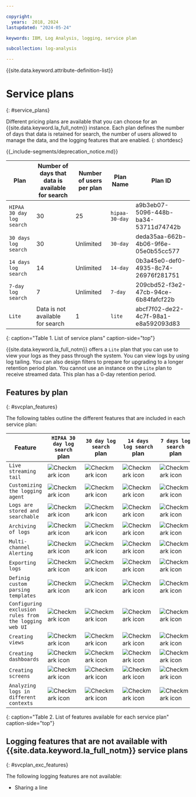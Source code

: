 ```yaml
---

copyright:
  years:  2018, 2024
lastupdated: "2024-05-24"

keywords: IBM, Log Analysis, logging, service plan

subcollection: log-analysis

---
```


{{site.data.keyword.attribute-definition-list}}


# Service plans
{: #service_plans}

Different pricing plans are available that you can choose for an {{site.data.keyword.la_full_notm}} instance. Each plan defines the number of days that data is retained for search, the number of users allowed to manage the data, and the logging features that are enabled.
{: shortdesc}


{{_include-segments/deprecation_notice.md}}



| Plan                            | Number of days that data is available for search | Number of users per plan | Plan Name | Plan ID |
|---------------------------------|-------------------------------------------------|--------------------------|---------|--------|
| `HIPAA 30 day log search`       | 30                                              | 25     | `hipaa-30-day` | a9b3eb07-5096-448b-ba34-53711d74742b |
| `30 days log search`            | 30                                              | Unlimited  | `30-day`   | deda35aa-662b-4b06-9f6e-05e0b55cc577 |
| `14 days log search`            | 14                                              | Unlimited   | `14-day`  | 0b3a45e0-def0-4935-8c74-26976f281751 |
| `7-day log search`              | 7                                               | Unlimited   | `7-day`   | 209cbd52-f3e2-47cb-94ce-6b84fafcf22b|
| `Lite`                          | Data is not available for search                | 1           | `lite`  | abcf7f02-de22-4c7f-98a1-e8a592093d83 |
{: caption="Table 1. List of service plans" caption-side="top"}

{{site.data.keyword.la_full_notm}} offers a `Lite` plan that you can use to view your logs as they pass through the system. You can view logs by using log tailing. You can also design filters to prepare for upgrading to a longer retention period plan. You cannot use an instance on the `Lite` plan to receive streamed data. This plan has a 0-day retention period.


## Features by plan
{: #svcplan_features}

The following tables outline the different features that are included in each service plan:

| Feature                                              | `HIPAA 30 day log search` plan | `30 day log search` plan | `14 days log search` plan    | `7 days log search` plan     | `Lite` plan |
|------------------------------------------------------|-------------------------|-------------------------------|-----------------------------|--------------|--------|
| `Live streaming tail`                                | ![Checkmark icon](images/checkmark-icon.svg) | ![Checkmark icon](images/checkmark-icon.svg) | ![Checkmark icon](images/checkmark-icon.svg) |![Checkmark icon](images/checkmark-icon.svg) |![Checkmark icon](images/checkmark-icon.svg)|
| `Customizing the logging agent`                      | ![Checkmark icon](images/checkmark-icon.svg)| ![Checkmark icon](images/checkmark-icon.svg) | ![Checkmark icon](images/checkmark-icon.svg) |![Checkmark icon](images/checkmark-icon.svg) |![Checkmark icon](images/checkmark-icon.svg)|
| `Logs are stored and searchable`                    | ![Checkmark icon](images/checkmark-icon.svg)| ![Checkmark icon](images/checkmark-icon.svg) | ![Checkmark icon](images/checkmark-icon.svg) |![Checkmark icon](images/checkmark-icon.svg) | |
| `Archiving of logs`                                 | ![Checkmark icon](images/checkmark-icon.svg)| ![Checkmark icon](images/checkmark-icon.svg) | ![Checkmark icon](images/checkmark-icon.svg) |![Checkmark icon](images/checkmark-icon.svg) | |
| `Multi-channel Alerting`                            | ![Checkmark icon](images/checkmark-icon.svg)| ![Checkmark icon](images/checkmark-icon.svg) | ![Checkmark icon](images/checkmark-icon.svg) |![Checkmark icon](images/checkmark-icon.svg) | |
| `Exporting logs`                                    | ![Checkmark icon](images/checkmark-icon.svg)| ![Checkmark icon](images/checkmark-icon.svg) | ![Checkmark icon](images/checkmark-icon.svg) |![Checkmark icon](images/checkmark-icon.svg) | |
| `Definig custom parsing templates`                  | ![Checkmark icon](images/checkmark-icon.svg)| ![Checkmark icon](images/checkmark-icon.svg) | ![Checkmark icon](images/checkmark-icon.svg) |![Checkmark icon](images/checkmark-icon.svg) | |
| `Configuring exclusion rules from the logging web UI` | ![Checkmark icon](images/checkmark-icon.svg)| ![Checkmark icon](images/checkmark-icon.svg) | ![Checkmark icon](images/checkmark-icon.svg) |![Checkmark icon](images/checkmark-icon.svg) | |
| `Creating views`                      | ![Checkmark icon](images/checkmark-icon.svg) | ![Checkmark icon](images/checkmark-icon.svg) | ![Checkmark icon](images/checkmark-icon.svg) |![Checkmark icon](images/checkmark-icon.svg) | |
| `Creating dashboards`                      | ![Checkmark icon](images/checkmark-icon.svg) | ![Checkmark icon](images/checkmark-icon.svg) | ![Checkmark icon](images/checkmark-icon.svg) |![Checkmark icon](images/checkmark-icon.svg) | |
| `Creating screens`                      | ![Checkmark icon](images/checkmark-icon.svg) | ![Checkmark icon](images/checkmark-icon.svg) | ![Checkmark icon](images/checkmark-icon.svg) |![Checkmark icon](images/checkmark-icon.svg) | |
| `Analyzing logs in different contexts`              | ![Checkmark icon](images/checkmark-icon.svg)| ![Checkmark icon](images/checkmark-icon.svg) | ![Checkmark icon](images/checkmark-icon.svg) |![Checkmark icon](images/checkmark-icon.svg) | |
{: caption="Table 2. List of features available for each service plan" caption-side="top"}



## Logging features that are not available with {{site.data.keyword.la_full_notm}} service plans
{: #svcplan_exc_features}

The following logging features are not available:
* Sharing a line
